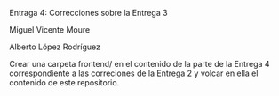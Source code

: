 Entraga 4: Correcciones sobre la Entrega 3

Miguel Vicente Moure

Alberto López Rodríguez

Crear una carpeta frontend/ en el contenido de la parte de la Entrega 4 correspondiente a las correciones de la Entrega 2 y volcar en ella el contenido de este repositorio.
